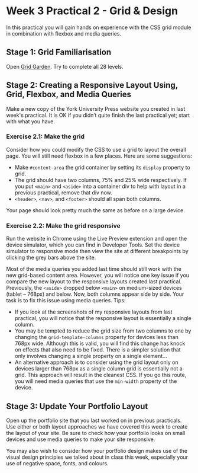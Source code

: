 # Week 3 Practical 2 - Grid & Design

In this practical you will gain hands on experience with the CSS grid module in combination with flexbox and media queries.

## Stage 1: Grid Familiarisation 
Open [Grid Garden](https://cssgridgarden.com/). Try to complete all 28 levels.

## Stage 2: Creating a Responsive Layout Using, Grid, Flexbox, and Media Queries
Make a new copy of the York University Press website you created in last week's practical. It is OK if you didn’t quite finish the last practical yet; start with what you have. 

### Exercise 2.1: Make the grid
Consider how you could modify the CSS to use a grid to layout the overall page. You will still need flexbox in a few places. Here are some suggestions:
- Make `#content-area` the grid container by setting its `display` property to grid.
- The grid should have two columns, 75% and 25% wide respectively. If you put `<main>` and `<aside>` into a container div to help with layout in a previous practical, remove that div now.
- `<header>`, `<nav>`, and `<footer>` should all span both columns.

Your page should look pretty much the same as before on a large device.

### Exercise 2.2: Make the grid responsive
Run the website in Chrome using the Live Preview extension and open the device simulator, which you can find in Developer Tools. Set the device simulator to responsive mode then view the site at different breakpoints by clicking the grey bars above the site. 

Most of the media queries you added last time should still work with the new grid-based content area. However, you will notice one key issue if you compare the new layout to the responsive layouts created last practical. Previously, the `<aside>` dropped below `<main>` on medium-sized devices (tablet – 768px) and below. Now, both columns appear side by side. Your task is to fix this issue using media queries. 
Tips:
- If you look at the screenshots of my responsive layouts from last practical, you will notice that the responsive layout is essentially a single column.
- You may be tempted to reduce the grid size from two columns to one by changing the `grid-template-columns` property for devices less than 768px wide. Although this is valid, you will find this change has knock on effects that also need to be fixed. There is a simpler solution that only involves changing a single property on a single element…
- An alternative approach is to consider using the grid layout only on devices larger than 768px as a single column grid is essentially not a grid. This approach will result in the cleanest CSS. If you go this route, you will need media queries that use the `min-width` property of the device.

## Stage 3: Update Your Portfolio Layout
Open up the portfolio site that you last worked on in previous practicals. Use either or both layout approaches we have covered this week to create the layout of your site. Be sure to check how your portfolio looks on small devices and use media queries to make your site responsive. 

You may also wish to consider how your portfolio design makes use of the visual design principles we talked about in class this week, especially your use of negative space, fonts, and colours.
